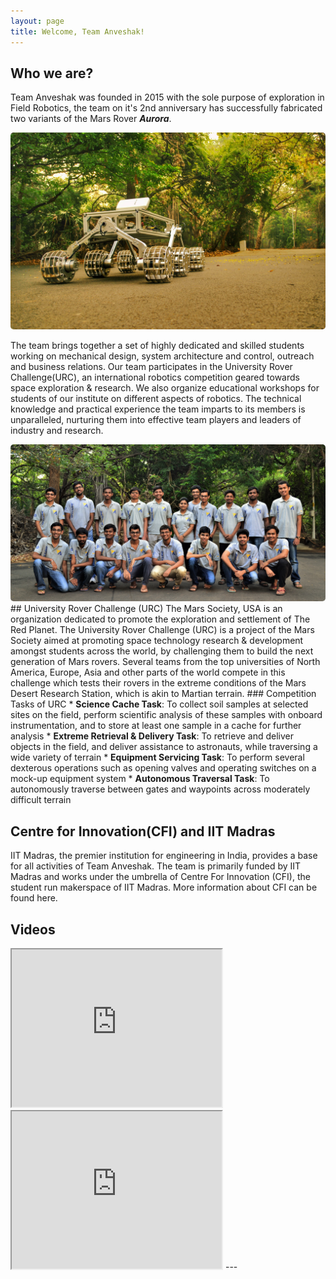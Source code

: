 ```yaml
---
layout: page
title: Welcome, Team Anveshak!
---
```

## Who we are?
Team Anveshak was founded in 2015 with the sole purpose of exploration in Field Robotics, the team on it's 2nd anniversary has successfully fabricated two variants of the Mars Rover **_Aurora_**.  

<img src="/assets/img/gallery/1.jpg">

The team brings together a set of highly dedicated and skilled students working on   mechanical design, system architecture and control, outreach and business relations. Our team participates in the University Rover Challenge(URC), an international robotics competition geared towards space exploration & research. We also organize educational workshops for students of our institute on different aspects of robotics. The technical knowledge and practical experience the team imparts to its members is unparalleled, nurturing them into effective team players and leaders of industry and research.

<img src="/assets/img/group.jpg">
## University Rover Challenge (URC)
The Mars Society, USA is an organization dedicated to promote the exploration and settlement of The Red Planet. The University Rover Challenge (URC) is a project of the Mars Society aimed at promoting space technology research & development amongst students across the world, by challenging them to build the next generation of Mars rovers. Several teams from the top universities of North America, Europe, Asia and other parts of the world compete in this challenge which tests their rovers in the extreme conditions of the Mars Desert Research Station, which is akin to Martian terrain.
### Competition Tasks of URC
* <b>Science Cache Task</b>: To collect soil samples at selected sites on the field, perform scientific analysis of these samples with onboard instrumentation, and to store at least one sample in a cache for further analysis
* <b>Extreme Retrieval & Delivery Task</b>: To retrieve and deliver objects in the field, and deliver assistance to astronauts, while traversing a wide variety of terrain
* <b>Equipment Servicing Task</b>: To perform several dexterous operations such as opening valves and operating switches on a mock-up equipment system
* <b>Autonomous Traversal Task</b>: To autonomously traverse between gates and waypoints across moderately difficult terrain  

## Centre for Innovation(CFI) and IIT Madras
IIT Madras, the premier institution for engineering in India, provides a base for all activities of Team Anveshak. The team is primarily funded by IIT Madras and works under the umbrella of Centre For Innovation (CFI), the student run makerspace​ of​ ​IIT Madras. More information about CFI can be found here.
## Videos
<iframe width="336" height="252"
src="https://www.youtube.com/embed/Kp57rUgvOAI">
</iframe>
<iframe width="336" height="252"
src="https://www.youtube.com/embed/aYBl224yNzA">
</iframe>
---
<style>
img {
  border-radius: 5px;
  border: 2px solid #73AD121;
  padding: 20
}
</style>
